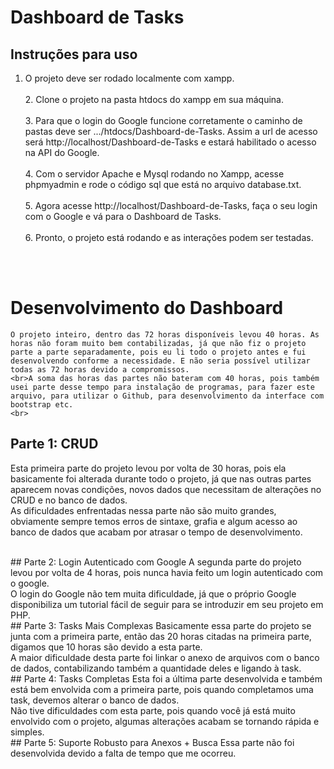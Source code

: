 # Dashboard de Tasks
## Instruções para uso
   1. O projeto deve ser rodado localmente com xampp.
  <br><br>2. Clone o projeto na pasta htdocs do xampp em sua máquina.
  <br><br>3. Para que o login do Google funcione corretamente o caminho de pastas deve ser .../htdocs/Dashboard-de-Tasks. Assim a url de acesso será http://localhost/Dashboard-de-Tasks e estará habilitado o acesso na API do Google.
  <br><br>4. Com o servidor Apache e Mysql rodando no Xampp, acesse phpmyadmin e rode o código sql que está no arquivo database.txt.
  <br><br>5. Agora acesse http://localhost/Dashboard-de-Tasks, faça o seu login com o Google e vá para o Dashboard de Tasks.
  <br><br>6. Pronto, o projeto está rodando e as interações podem ser testadas.
  
  <br><br>
  # Desenvolvimento do Dashboard
    O projeto inteiro, dentro das 72 horas disponíveis levou 40 horas. As horas não foram muito bem contabilizadas, já que não fiz o projeto parte a parte separadamente, pois eu li todo o projeto antes e fui desenvolvendo conforme a necessidade. E não seria possível utilizar todas as 72 horas devido a compromissos.
    <br>A soma das horas das partes não bateram com 40 horas, pois também usei parte desse tempo para instalação de programas, para fazer este arquivo, para utilizar o Github, para desenvolvimento da interface com bootstrap etc.
    <br>
  ## Parte 1: CRUD
  Esta primeira parte do projeto levou por volta de 30 horas, pois ela basicamente foi alterada durante todo o projeto, já que nas outras partes aparecem novas condições, novos dados que necessitam de alterações no CRUD e no banco de dados.
  <br>As dificuldades enfrentadas nessa parte não são muito grandes, obviamente sempre temos erros de sintaxe, grafia e algum acesso ao banco de dados que acabam por atrasar o tempo de desenvolvimento.
  
  <br>
  ## Parte 2: Login Autenticado com Google
  A segunda parte do projeto levou por volta de 4 horas, pois nunca havia feito um login autenticado com o google.
  <br>O login do Google não tem muita dificuldade, já que o próprio Google disponibiliza um tutorial fácil de seguir para se introduzir em seu projeto em PHP.
  
  <br>
  ## Parte 3: Tasks Mais Complexas
  Basicamente essa parte do projeto se junta com a primeira parte, então das 20 horas citadas na primeira parte, digamos que 10 horas são devido a esta parte.
  <br>A maior dificuldade desta parte foi linkar o anexo de arquivos com o banco de dados, contabilizando também a quantidade deles e ligando à task. 
  
  <br>
  ## Parte 4: Tasks Completas
  Esta foi a última parte desenvolvida e também está bem envolvida com a primeira parte, pois quando completamos uma task, devemos alterar o banco de dados. 
 <br> Não tive dificuldades com esta parte, pois quando você já está muito envolvido com o projeto, algumas alterações acabam se tornando rápida e simples.

<br>
  ## Parte 5: Suporte Robusto para Anexos + Busca
   Essa parte não foi desenvolvida devido a falta de tempo que me ocorreu.
